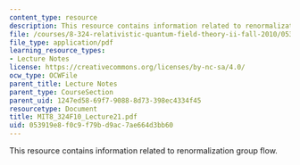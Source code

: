```yaml
---
content_type: resource
description: This resource contains information related to renormalization group flow.
file: /courses/8-324-relativistic-quantum-field-theory-ii-fall-2010/053919e8f0c9f79bd9ac7ae664d3bb60_MIT8_324F10_Lecture21.pdf
file_type: application/pdf
learning_resource_types:
- Lecture Notes
license: https://creativecommons.org/licenses/by-nc-sa/4.0/
ocw_type: OCWFile
parent_title: Lecture Notes
parent_type: CourseSection
parent_uid: 1247ed58-69f7-9088-8d73-398ec4334f45
resourcetype: Document
title: MIT8_324F10_Lecture21.pdf
uid: 053919e8-f0c9-f79b-d9ac-7ae664d3bb60
---
```

This resource contains information related to renormalization group flow.